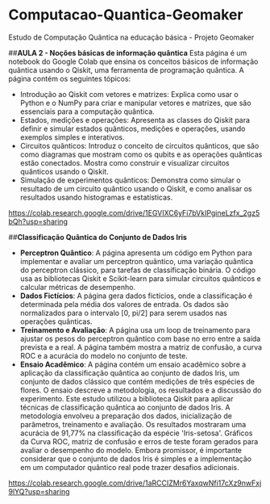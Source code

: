 # Computacao-Quantica-Geomaker
Estudo de Computação Quântica na educação básica - Projeto Geomaker

##**AULA 2 - Noções básicas de informação quântica**
Esta página é um notebook do Google Colab que ensina os conceitos básicos de informação quântica usando o Qiskit, uma ferramenta de programação quântica. A página contém os seguintes tópicos:

- Introdução ao Qiskit com vetores e matrizes: Explica como usar o Python e o NumPy para criar e manipular vetores e matrizes, que são essenciais para a computação quântica.
- Estados, medições e operações: Apresenta as classes do Qiskit para definir e simular estados quânticos, medições e operações, usando exemplos simples e interativos.
- Circuitos quânticos: Introduz o conceito de circuitos quânticos, que são como diagramas que mostram como os qubits e as operações quânticas estão conectados. Mostra como construir e visualizar circuitos quânticos usando o Qiskit.
- Simulação de experimentos quânticos: Demonstra como simular o resultado de um circuito quântico usando o Qiskit, e como analisar os resultados usando histogramas e estatísticas.

https://colab.research.google.com/drive/1EGVIXC6yFi7bVkIPgineLzfx_2gz5bQh?usp=sharing

##**Classificação Quântica do Conjunto de Dados Iris**

- **Perceptron Quântico**: A página apresenta um código em Python para implementar e avaliar um perceptron quântico, uma variação quântica do perceptron clássico, para tarefas de classificação binária. O código usa as bibliotecas Qiskit e Scikit-learn para simular circuitos quânticos e calcular métricas de desempenho.
- **Dados Fictícios**: A página gera dados fictícios, onde a classificação é determinada pela média dos valores de entrada. Os dados são normalizados para o intervalo [0, pi/2] para serem usados nas operações quânticas.
- **Treinamento e Avaliação**: A página usa um loop de treinamento para ajustar os pesos do perceptron quântico com base no erro entre a saída prevista e a real. A página também mostra a matriz de confusão, a curva ROC e a acurácia do modelo no conjunto de teste.
- **Ensaio Acadêmico**: A página contém um ensaio acadêmico sobre a aplicação da classificação quântica ao conjunto de dados Iris, um conjunto de dados clássico que contém medições de três espécies de flores. O ensaio descreve a metodologia, os resultados e a discussão do experimento.
Este estudo utilizou a biblioteca Qiskit para aplicar técnicas de classificação quântica ao conjunto de dados Iris. A metodologia envolveu a preparação dos dados, inicialização de parâmetros, treinamento e avaliação. Os resultados mostraram uma acurácia de 91,77% na classificação da espécie 'Iris-setosa'. Gráficos da Curva ROC, matriz de confusão e erros de teste foram gerados para avaliar o desempenho do modelo. Embora promissor, é importante considerar que o conjunto de dados Iris é simples e a implementação em um computador quântico real pode trazer desafios adicionais.

https://colab.research.google.com/drive/1aRCCIZMr6YaxqwNfi17cXz9nwFxj9lYQ?usp=sharing 
